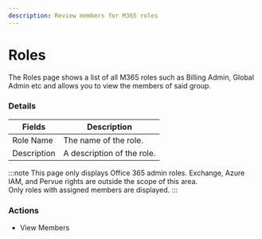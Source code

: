 ```yaml
---
description: Review members for M365 roles
---
```


# Roles

The Roles page shows a list of all M365 roles such as Billing Admin, Global Admin etc and allows you to view the members of said group.

### Details

| Fields      | Description                |
| ----------- | -------------------------- |
| Role Name   | The name of the role.      |
| Description | A description of the role. |

:::note This page only displays Office 365 admin roles. Exchange, Azure IAM, and Pervue rights are outside the scope of this area.\
Only roles with assigned members are displayed. :::

### Actions

* View Members

###
